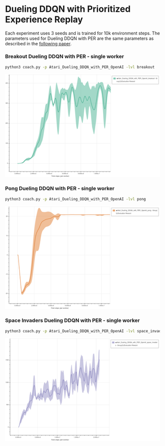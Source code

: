 # Dueling DDQN with Prioritized Experience Replay

Each experiment uses 3 seeds and is trained for 10k environment steps.
The parameters used for Dueling DDQN with PER are the same parameters as described in the [following paper](https://arxiv.org/abs/1511.05952).

### Breakout Dueling DDQN with PER - single worker

```bash
python3 coach.py -p Atari_Dueling_DDQN_with_PER_OpenAI -lvl breakout
```

<img src="breakout_dueling_ddqn_with_per.png" alt="Breakout Dueling DDQN with PER" width="800"/>


### Pong Dueling DDQN with PER - single worker

```bash
python3 coach.py -p Atari_Dueling_DDQN_with_PER_OpenAI -lvl pong
```

<img src="pong_dueling_ddqn_with_per.png" alt="Pong Dueling DDQN with PER" width="800"/>


### Space Invaders Dueling DDQN with PER - single worker

```bash
python3 coach.py -p Atari_Dueling_DDQN_with_PER_OpenAI -lvl space_invaders
```

<img src="space_invaders_dueling_ddqn_with_per.png" alt="Space Invaders Dueling DDQN with PER" width="800"/>

